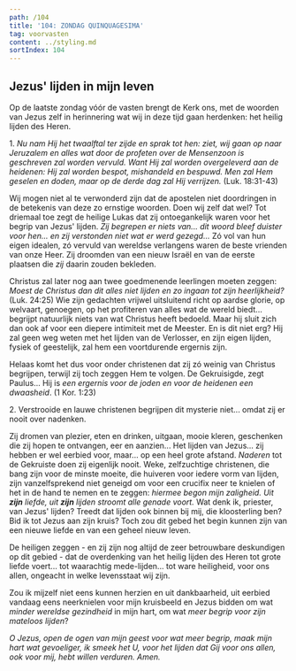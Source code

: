 ```yaml
---
path: /104
title: '104: ZONDAG QUINQUAGESIMA'
tag: voorvasten
content: ../styling.md
sortIndex: 104
---
```


## Jezus' lijden in mijn leven

Op de laatste zondag vóór de vasten brengt de Kerk ons, met de woorden van Jezus zelf in herinnering wat wij in deze tijd gaan herdenken: het heilig lijden des Heren.

1\. _Nu nam Hij het twaalftal ter zijde en sprak tot hen: ziet, wij gaan op naar Jeruzalem en alles wat door de profeten over de Mensenzoon is geschreven zal worden vervuld. Want Hij zal worden overgeleverd aan de heidenen: Hij zal worden bespot, mishandeld en bespuwd. Men zal Hem geselen en doden, maar op de derde dag zal Hij verrijzen._ (Luk. 18:31-43)

Wij mogen niet al te verwonderd zijn dat de apostelen niet doordringen in de betekenis van deze zo ernstige woorden. Doen wij zelf dat wel? Tot driemaal toe zegt de heilige Lukas dat zij ontoegankelijk waren voor het begrip van Jezus' lijden. _Zij begrepen er niets van... dit woord bleef duister voor hen... en zij verstonden niet wat er werd gezegd..._ Zó vol van hun eigen idealen, zó vervuld van wereldse verlangens waren de beste vrienden van onze Heer. Zij droomden van een nieuw Israël en van de eerste plaatsen die _zij_ daarin zouden bekleden.

Christus zal later nog aan twee goedmenende leerlingen moeten zeggen: _Moest de Christus dan dit alles niet lijden en zo ingaan tot zijn heerlijkheid?_ (Luk. 24:25) Wie zijn gedachten vrijwel uitsluitend richt op aardse glorie, op welvaart, genoegen, op het profiteren van alles wat de wereld biedt... begrijpt natuurlijk niets van wat Christus heeft bedoeld. Maar hij sluit zich dan ook af voor een diepere intimiteit met de Meester. En is dit niet erg? Hij zal geen weg weten met het lijden van de Verlosser, en zijn eigen lijden, fysiek of geestelijk, zal hem een voortdurende ergernis zijn.

Helaas komt het dus voor onder christenen dat zij zó weinig van Christus begrijpen, terwijl zij toch zeggen Hem te volgen. De Gekruisigde, zegt Paulus... Hij is _een ergernis voor de joden en voor de heidenen een dwaasheid_. (1 Kor. 1:23)

2\. Verstrooide en lauwe christenen begrijpen dit mysterie niet... omdat zij er nooit over nadenken.

Zij dromen van plezier, eten en drinken, uitgaan, mooie kleren, geschenken die zij hopen te ontvangen, eer en aanzien... Het lijden van Jezus... zij hebben er wel eerbied voor, maar... op een heel grote afstand. _Naderen_ tot de Gekruiste doen zij eigenlijk nooit. Weke, zelfzuchtige christenen, die bang zijn voor de minste moeite, die huiveren voor iedere vorm van lijden, zijn vanzelfsprekend niet geneigd om voor een crucifix neer te knielen of het in de hand te nemen en te zeggen: _hiermee begon mijn zaligheid. Uit __zijn__ liefde, uit __zijn__ lijden stroomt alle genade voort._ Wat denk ik, priester, van Jezus' lijden? Treedt dat lijden ook binnen bij mij, die kloosterling ben? Bid ik tot Jezus aan zijn kruis? Toch zou dit gebed het begin kunnen zijn van een nieuwe liefde en van een geheel nieuw leven.

De heiligen zeggen - en zij zijn nog altijd de zeer betrouwbare deskundigen op dit gebied - dat de overdenking van het heilig lijden des Heren tot grote liefde voert... tot waarachtig mede-lijden... tot ware heiligheid, voor ons allen, ongeacht in welke levensstaat wij zijn.

Zou ik mijzelf niet eens kunnen herzien en uit dankbaarheid, uit eerbied vandaag eens neerknielen voor mijn kruisbeeld en Jezus bidden om wat _minder wereldse gezindheid_ in mijn hart, om wat _meer begrip voor zijn mateloos lijden_?

_O Jezus, open de ogen van mijn geest voor wat meer begrip, maak mijn hart wat gevoeliger, ik smeek het U, voor het lijden dat Gij voor ons allen, ook voor mij, hebt willen verduren. Amen._
